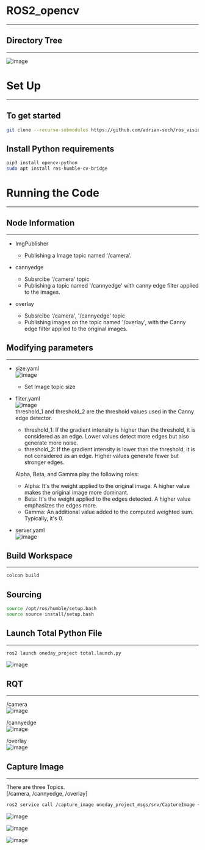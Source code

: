 # ROS2_opencv
---
## Directory Tree
---
![image](https://github.com/YoonHJ97/ROS2_opencv/assets/162243554/f7c9682e-fcb6-468e-af6b-3b1598f4c5da)


# Set Up
---
## To get started


```bash
git clone --recurse-submodules https://github.com/adrian-soch/ros_vision_track.git
```

## Install Python requirements

```bash
pip3 install opencv-python
sudo apt install ros-humble-cv-bridge
```


# Running the Code
---
## Node Information
---
- ImgPublisher
  - Publishing a Image topic named '/camera'.
  
- cannyedge
  - Subsrcibe '/camera' topic
  - Publishing a topic named '/cannyedge' with canny edge filter applied to the images.
  
- overlay
  - Subsrcibe '/camera', '/cannyedge' topic
  - Publishing images on the topic named '/overlay', with the Canny edge filter applied to the original images.  
  
## Modifying parameters
---
- size.yaml  
![image](https://github.com/YoonHJ97/ROS2_opencv/assets/162243554/a5dba682-7afd-4763-b36f-0cef20e3d227)  
  - Set Image topic size
  
- fliter.yaml  
![image](https://github.com/YoonHJ97/ROS2_opencv/assets/162243554/b4ae5d82-7f0e-4603-b33a-ec284dc99dc1)  
threshold_1 and threshold_2 are the threshold values used in the Canny edge detector.  
  - threshold_1: If the gradient intensity is higher than the threshold, it is considered as an edge. Lower values detect more edges but also generate more noise.
  - threshold_2: If the gradient intensity is lower than the threshold, it is not considered as an edge. Higher values generate fewer but stronger edges.
  
  Alpha, Beta, and Gamma play the following roles:  
    - Alpha: It's the weight applied to the original image. A higher value makes the original image more dominant.
    - Beta: It's the weight applied to the edges detected. A higher value emphasizes the edges more.
    - Gamma: An additional value added to the computed weighted sum. Typically, it's 0.

- server.yaml  
![image](https://github.com/YoonHJ97/ROS2_opencv/assets/162243554/1e2ded0f-a7d2-4f07-931b-d57aec06a718)  



## Build Workspace
---


```bash
colcon build
```


## Sourcing


```bash
source /opt/ros/humble/setup.bash
source source install/setup.bash
```


## Launch Total Python File
---


```bash
ros2 launch oneday_project total.launch.py 
```
  
  
![image](https://github.com/YoonHJ97/ROS2_opencv/assets/162243554/1e633c8b-e830-4509-80a3-c8de878e12c8)  
  

## RQT
---
/camera  
![image](https://github.com/YoonHJ97/ROS2_opencv/assets/162243554/d0d7d6c9-4813-40c6-8921-633a707f8f4b)  
  
/cannyedge  
![image](https://github.com/YoonHJ97/ROS2_opencv/assets/162243554/f70cf6ad-529a-4c55-9ef0-a4b29c7e4a81)  
  
/overlay  
![image](https://github.com/YoonHJ97/ROS2_opencv/assets/162243554/81681f34-6771-4bfe-8fc5-d711f740240a)  



## Capture Image
---
There are three Topics.  
[/camera, /cannyedge, /overlay]


```bash
ros2 service call /capture_image oneday_project_msgs/srv/CaptureImage {"topic: Topic_name"}
```  
![image](https://github.com/YoonHJ97/ROS2_opencv/assets/162243554/f6ace3b5-0229-4c73-a820-d0c6496f092a)  

![image](https://github.com/YoonHJ97/ROS2_opencv/assets/162243554/0853134b-74ea-459b-ad40-08fc6964352b)  
  
![image](https://github.com/YoonHJ97/ROS2_opencv/assets/162243554/1476cf6c-84df-4a95-8786-90a40eb7acc4)
